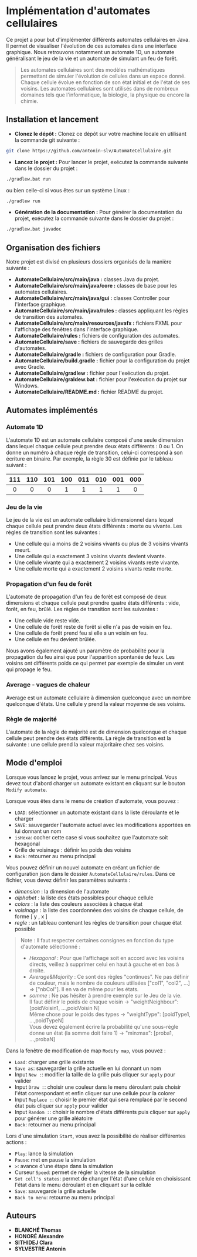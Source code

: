 # Implémentation d'automates cellulaires

Ce projet a pour but d'implémenter différents automates cellulaires en Java.
Il permet de visualiser l'évolution de ces automates dans une interface graphique.
Nous retrouvons notamment un automate 1D, un automate généralisant le jeu de la vie et un automate de simulant un feu de forêt.

> Les automates cellulaires sont des modèles mathématiques permettant de simuler l'évolution de cellules dans un espace donné. Chaque cellule évolue en fonction de son état initial et de l'état de ses voisins. Les automates cellulaires sont utilisés dans de nombreux domaines tels que l'informatique, la biologie, la physique ou encore la chimie.


## Installation et lancement

- **Clonez le dépôt :** Clonez ce dépôt sur votre machine locale en utilisant la commande git suivante :
```bash
git clone https://github.com/antonin-slv/AutomateCellulaire.git
```

- **Lancez le projet :** Pour lancer le projet, exécutez la commande suivante dans le dossier du projet :
```bash
./gradlew.bat run
```
ou bien celle-ci si vous êtes sur un système Linux :
```bash
./gradlew run 
```

- **Génération de la documentation :** Pour générer la documentation du projet, exécutez la commande suivante dans le dossier du projet :
```bash
./gradlew.bat javadoc
```


## Organisation des fichiers
Notre projet est divisé en plusieurs dossiers organisés de la manière suivante :
- **AutomateCellulaire/src/main/java :** classes Java du projet.
- **AutomateCellulaire/src/main/java/core :** classes de base pour les automates cellulaires.
- **AutomateCellulaire/src/main/java/gui :** classes Controller pour l'interface graphique.
- **AutomateCellulaire/src/main/java/rules :** classes appliquant les règles de transition des automates.
- **AutomateCellulaire/src/main/resources/javafx :** fichiers FXML pour l'affichage des fenêtres dans l'interface graphique.
- **AutomateCellulaire/rules :** fichiers de configuration des automates.
- **AutomateCellulaire/save :** fichiers de sauvegarde des grilles d'automates.
- **AutomateCellulaire/gradle :** fichiers de configuration pour Gradle.
- **AutomateCellulaire/build.gradle :** fichier pour la configuration du projet avec Gradle.
- **AutomateCellulaire/gradlew :** fichier pour l'exécution du projet.
- **AutomateCellulaire/graldew.bat :** fichier pour l'exécution du projet sur Windows.
- **AutomateCellulaire/README.md :** fichier README du projet.


## Automates implémentés

### Automate 1D

L'automate 1D est un automate cellulaire composé d'une seule dimension dans lequel chaque cellule peut prendre deux états différents : 0 ou 1. 
On donne un numéro à chaque règle de transition, celui-ci correspond à son écriture en binaire. Par exemple, la règle 30 est définie par le tableau suivant :

| 111 | 110 | 101 | 100 | 011 | 010 | 001 | 000 |
|:---:|:---:|:---:|:---:|:---:|:---:|:---:|:---:|
|  0  |  0  |  0  |  1  |  1  |  1  |  1  |  0  |

### Jeu de la vie

Le jeu de la vie est un automate cellulaire bidimensionnel dans lequel chaque cellule peut prendre deux états différents : morte ou vivante.
Les règles de transition sont les suivantes :
- Une cellule qui a moins de 2 voisins vivants ou plus de 3 voisins vivants meurt.
- Une cellule qui a exactement 3 voisins vivants devient vivante.
- Une cellule vivante qui a exactement 2 voisins vivants reste vivante.
- Une cellule morte qui a exactement 2 voisins vivants reste morte.

### Propagation d'un feu de forêt

L'automate de propagation d'un feu de forêt est composé de deux dimensions et chaque cellule peut prendre quatre états différents : vide, forêt, en feu, brûlé.
Les règles de transition sont les suivantes :
- Une cellule vide reste vide.
- Une cellule de forêt reste de forêt si elle n'a pas de voisin en feu.
- Une cellule de forêt prend feu si elle a un voisin en feu.
- Une cellule en feu devient brûlée.

Nous avons également ajouté un paramètre de probabilité pour la propagation du feu ainsi que pour l'apparition spontanée de feux.
Les voisins ont différents poids ce qui permet par exemple de simuler un vent qui propage le feu.

### Average - vagues de chaleur

Average est un automate cellulaire à dimension quelconque avec un nombre quelconque d'états.
Une cellule y prend la valeur moyenne de ses voisins.

### Règle de majorité

L'automate de la règle de majorité est de dimension quelconque et chaque cellule peut prendre des états différents.
La règle de transition est la suivante : une cellule prend la valeur majoritaire chez ses voisins.


## Mode d'emploi

Lorsque vous lancez le projet, vous arrivez sur le menu principal. 
Vous devez tout d'abord charger un automate existant en cliquant sur le bouton `Modify automate`.

Lorsque vous êtes dans le menu de création d'automate, vous pouvez :
- `LOAD`: sélectionner un automate existant dans la liste déroulante et le charger
- `SAVE`: sauvegarder l'automate actuel avec les modifications apportées en lui donnant un nom
- `isHexa`: cocher cette case si vous souhaitez que l'automate soit hexagonal
- Grille de voisinage : définir les poids des voisins 
- `Back`: retourner au menu principal

Vous pouvez définir un nouvel automate en créant un fichier de configuration json dans le dossier `AutomateCellulaire/rules`.
Dans ce fichier, vous devez définir les paramètres suivants :
- *dimension* : la dimension de l'automate
- *alphabet* : la liste des états possibles pour chaque cellule
- *colors* : la liste des couleurs associées à chaque état
- *voisinage* : la liste des coordonnées des voisins de chaque cellule, de forme [ y , x ]
- *regle* : un tableau contenant les règles de transition pour chaque état possible


>Note : Il faut respecter certaines consignes en fonction du type d'automate sélectionné :
>- *Hexagonal* :  Pour que l'affichage soit en accord avec les voisins directs, veillez à supprimer celui en haut à gauche et en bas à droite.
>- *Average*&*Majority* : Ce sont des règles "continues". Ne pas définir de couleur, mais le nombre de couleurs utilisées ["col1", "col2", ...] => ["nbCol"]. Il en va de même pour les états.
>- *somme* : Ne pas hésiter à prendre exemple sur le Jeu de la vie.<br/>
Il faut définir le poids de chaque voisin -> "weightNeighbour": [poidVoisin1, ...,poidVoisin N]<br/>
Même chose pour le poids des types -> "weightType": [poidType1, ...,poidTypeN]<br/>
Vous devez également écrire la probabilité qu'une sous-règle donne un état (la somme doit faire 1) -> "min:max": [proba1, ...,probaN]<br/>

Dans la fenêtre de modification de map `Modify map`, vous pouvez :
- `Load`: charger une grille existante
- `Save as`: sauvegarder la grille actuelle en lui donnant un nom
- Input `New :`: modifier la taille de la grille puis cliquer sur `apply` pour valider
- Input `Draw :`: choisir une couleur dans le menu déroulant puis choisir l'état correspondant et enfin cliquer sur une cellule pour la colorer
- Input `Replace :`: choisir le premier état qui sera remplacé par le second état puis cliquer sur `apply` pour valider
- Input `Random :`: choisir le nombre d'états différents puis cliquer sur `apply` pour générer une grille aléatoire
- `Back`: retourner au menu principal

Lors d'une simulation `Start`, vous avez la possibilité de réaliser différentes actions :
- `Play`: lance la simulation
- `Pause`: met en pause la simulation
- `>`: avance d'une étape dans la simulation
- Curseur `Speed`: permet de régler la vitesse de la simulation
- `Set cell's states`: permet de changer l'état d'une cellule en choisissant l'état dans le menu déroulant et en cliquant sur la cellule
- `Save`: sauvegarde la grille actuelle
- `Back to menu`: retourne au menu principal


## Auteurs
- **BLANCHÉ Thomas**
- **HONORÉ Alexandre**
- **SITHIDEJ Clara**
- **SYLVESTRE Antonin**